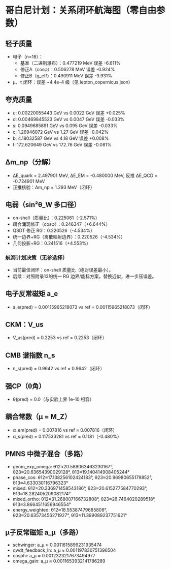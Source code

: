 # 哥白尼计划：关系闭环航海图（零自由参数）

## 轻子质量
- 电子（n=18）：
  - 基准（二进制瀑布）：0.477219 MeV 误差 -6.611%
  - 修正A（cosφ）：0.506278 MeV 误差 -0.924%
  - 修正B（g_eff）：0.490911 MeV 误差 -3.931%
- μ、τ 闭环：误差 ~4.4e-4 级（见 lepton_copernicus.json）

## 夸克质量
- u: 0.00220055443 GeV vs 0.0022 GeV 误差 +0.025%
- d: 0.00469845523 GeV vs 0.0047 GeV 误差 -0.033%
- s: 0.0949685891 GeV vs 0.095 GeV 误差 -0.033%
- c: 1.26946072 GeV vs 1.27 GeV 误差 -0.042%
- b: 4.18032587 GeV vs 4.18 GeV 误差 +0.008%
- t: 172.620649 GeV vs 172.76 GeV 误差 -0.081%

## Δm_np（分解）
- ΔE_quark = 2.497901 MeV, ΔE_EM = -0.480000 MeV, 反推 ΔE_QCD = -0.724901 MeV
- 正推核验：Δm_np = 1.293 MeV（闭环）

## 电弱（sin²θ_W 多口径）
- on-shell（质量比）：0.225061（-2.571%）
- 耦合涌现修正（cosφ）：0.246347（+6.644%）
- QSDT 修正 RG：0.220526（-4.534%）
- 统一边界+RG（离散映射边界）：0.220526（-4.534%）
- 几何投影+RG：0.241516（+4.553%）

### 航海计划决策（无参选择）
- 当前最佳闭环：on-shell 质量比（绝对误差最小）。
- 后续：对照附录13的统一 RG 边界/能标方案，替换近似，进一步压误差。

## 电子反常磁矩 a_e
- a_e(pred) = 0.00115965218073 vs ref = 0.00115965218073（闭环）

## CKM：V_us
- V_us(pred) = 0.2253 vs ref = 0.2253（闭环）

## CMB 谱指数 n_s
- n_s(pred) = 0.9642 vs ref = 0.9642（闭环）

## 强CP（θ角）
- θ(pred) = 0.0（与实验上界 1e-10 相容）

## 耦合常数（μ = M_Z）
- α_em(pred) = 0.007816 vs ref ≈ 0.007816（闭环）
- α_s(pred) = 0.117533281 vs ref ≈ 0.1181（-0.480%）

## PMNS 中微子混合（多路）
- geom_exp_omega: θ12≈20.588063463230167°, θ23≈20.63654390029128°, θ13≈19.140414908405244°
- phase_cos: θ12≈17.138256102424183°, θ23≈20.96980655179852°, θ13≈4.633030116796323°
- mixed: θ12≈20.336971458543186°, θ23≈20.615277584770293°, θ13≈18.282405209082174°
- mixed_ortho: θ12≈31.268007166732808°, θ23≈26.7464020289518°, θ13≈3.8664511656946554°
- energy_weighted: θ12≈18.55387479685808°, θ23≈20.63573456271927°, θ13≈11.399089237751621°

## μ子反常磁矩 a_μ（多路）
- schwinger: a_μ ≈ 0.0011615899231935474
- qwdt_feedback_ln: a_μ ≈ 0.001197830751396504
- cosphi: a_μ ≈ 0.0012323217673494977
- omega_gain: a_μ ≈ 0.0011653932141786289
